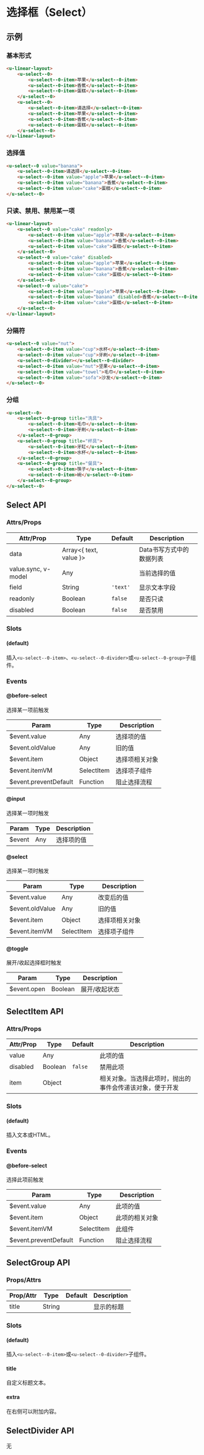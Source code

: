 # 选择框（Select）

## 示例
### 基本形式

<!-- 有两种书写方式，这里推荐使用Tag方式，使用起来更加灵活。

#### Tag方式 -->

``` html
<u-linear-layout>
    <u-select--0>
        <u-select--0-item>苹果</u-select--0-item>
        <u-select--0-item>香蕉</u-select--0-item>
        <u-select--0-item>蛋糕</u-select--0-item>
    </u-select--0>
    <u-select--0>
        <u-select--0-item>请选择</u-select--0-item>
        <u-select--0-item>苹果</u-select--0-item>
        <u-select--0-item>香蕉</u-select--0-item>
        <u-select--0-item>蛋糕</u-select--0-item>
    </u-select--0>
</u-linear-layout>
```

<!-- #### Data方式
``` html
<u-linear-layout>
    <u-select--0 :data="[
        { text: '苹果' },
        { text: '香蕉' },
        { text: '蛋糕' },
    ]"></u-select--0>
    <u-select--0 :data="[
        { text: '请选择' },
        { text: '苹果' },
        { text: '香蕉' },
        { text: '蛋糕' },
    ]"></u-select--0>
</u-linear-layout>
``` -->

### 选择值

<!-- #### Tag方式 -->

``` html
<u-select--0 value="banana">
    <u-select--0-item>请选择</u-select--0-item>
    <u-select--0-item value="apple">苹果</u-select--0-item>
    <u-select--0-item value="banana">香蕉</u-select--0-item>
    <u-select--0-item value="cake">蛋糕</u-select--0-item>
</u-select--0>
```

<!-- #### Data方式
``` html
<u-select--0 value="cake" :data="[
    { text: '请选择' },
    { text: '苹果', value: 'A' },
    { text: '香蕉', value: 'B' },
    { text: '蛋糕', value: 'C' },
]"></u-select--0>
``` -->

### 只读、禁用、禁用某一项

<!-- #### Tag方式 -->

``` html
<u-linear-layout>
    <u-select--0 value="cake" readonly>
        <u-select--0-item value="apple">苹果</u-select--0-item>
        <u-select--0-item value="banana">香蕉</u-select--0-item>
        <u-select--0-item value="cake">蛋糕</u-select--0-item>
    </u-select--0>
    <u-select--0 value="cake" disabled>
        <u-select--0-item value="apple">苹果</u-select--0-item>
        <u-select--0-item value="banana">香蕉</u-select--0-item>
        <u-select--0-item value="cake">蛋糕</u-select--0-item>
    </u-select--0>
    <u-select--0 value="cake">
        <u-select--0-item value="apple">苹果</u-select--0-item>
        <u-select--0-item value="banana" disabled>香蕉</u-select--0-item>
        <u-select--0-item value="cake">蛋糕</u-select--0-item>
    </u-select--0>
</u-linear-layout>
```

<!-- #### Data方式

``` html
<u-select--0 value="cake" :data="[
    { text: '苹果', value: 'A' },
    { text: '香蕉', value: 'B', disabled: true },
    { text: '蛋糕', value: 'C' },
]"></u-select--0>
``` -->

### 分隔符

``` html
<u-select--0 value="nut">
    <u-select--0-item value="cup">水杯</u-select--0-item>
    <u-select--0-item value="cup">牙刷</u-select--0-item>
    <u-select--0-divider></u-select--0-divider>
    <u-select--0-item value="nut">坚果</u-select--0-item>
    <u-select--0-item value="towel">毛巾</u-select--0-item>
    <u-select--0-item value="sofa">沙发</u-select--0-item>
</u-select--0>
```

### 分组

``` html
<u-select--0>
    <u-select--0-group title="洗具">
        <u-select--0-item>毛巾</u-select--0-item>
        <u-select--0-item>牙刷</u-select--0-item>
    </u-select--0-group>
    <u-select--0-group title="杯具">
        <u-select--0-item>牙缸</u-select--0-item>
        <u-select--0-item>水杯</u-select--0-item>
    </u-select--0-group>
    <u-select--0-group title="餐具">
        <u-select--0-item>筷子</u-select--0-item>
        <u-select--0-item>碗</u-select--0-item>
    </u-select--0-group>
</u-select--0>
```

## Select API
### Attrs/Props

| Attr/Prop | Type | Default | Description |
| --------- | ---- | ------- | ----------- |
| data | Array\<{ text, value }\> | | Data书写方式中的数据列表 |
| value.sync, v-model | Any | | 当前选择的值 |
| field | String | `'text'` | 显示文本字段 |
| readonly | Boolean | `false` | 是否只读 |
| disabled | Boolean | `false` | 是否禁用 |

### Slots

#### (default)

插入`<u-select--0-item>`、`<u-select--0-divider>`或`<u-select--0-group>`子组件。

### Events

#### @before-select

选择某一项前触发

| Param | Type | Description |
| ----- | ---- | ----------- |
| $event.value | Any | 选择项的值 |
| $event.oldValue | Any | 旧的值 |
| $event.item | Object | 选择项相关对象 |
| $event.itemVM | SelectItem | 选择项子组件 |
| $event.preventDefault | Function | 阻止选择流程 |

#### @input

选择某一项时触发

| Param | Type | Description |
| ----- | ---- | ----------- |
| $event | Any | 选择项的值 |

#### @select

选择某一项时触发

| Param | Type | Description |
| ----- | ---- | ----------- |
| $event.value | Any | 改变后的值 |
| $event.oldValue | Any | 旧的值 |
| $event.item | Object | 选择项相关对象 |
| $event.itemVM | SelectItem | 选择项子组件 |

#### @toggle

展开/收起选择框时触发

| Param | Type | Description |
| ----- | ---- | ----------- |
| $event.open | Boolean | 展开/收起状态 |

## SelectItem API
### Attrs/Props

| Attr/Prop | Type | Default | Description |
| --------- | ---- | ------- | ----------- |
| value | Any | | 此项的值 |
| disabled | Boolean | `false` | 禁用此项 |
| item | Object | | 相关对象。当选择此项时，抛出的事件会传递该对象，便于开发 |

### Slots

#### (default)

插入文本或HTML。

### Events

#### @before-select

选择此项前触发

| Param | Type | Description |
| ----- | ---- | ----------- |
| $event.value | Any | 此项的值 |
| $event.item | Object | 此项的相关对象 |
| $event.itemVM | SelectItem | 此组件 |
| $event.preventDefault | Function | 阻止选择流程 |

## SelectGroup API

### Props/Attrs

| Prop/Attr | Type | Default | Description |
| --------- | ---- | ------- | ----------- |
| title | String |  | 显示的标题 |

### Slots

#### (default)

插入`<u-select--0-item>`或`<u-select--0-divider>`子组件。

#### title

自定义标题文本。

#### extra

在右侧可以附加内容。

## SelectDivider API

无
